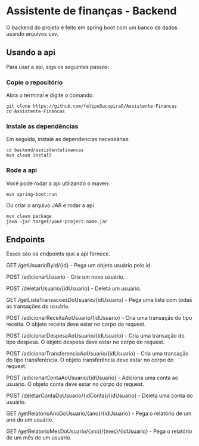 # Assistente de finanças - Backend

O backend do projeto é feito em spring boot com um banco de dados usando arquivos csv.

## Usando a api

Para usar a api, siga os seguintes passos:
### Copie o repositório
Abra o terminal e digite o comando:
```
git clone https://github.com/felipeSucupiraO/Assistente-Financas
cd Assistente-Financas
```

### Instale as dependências
Em seguida, instale as dependencias necessárias:
```
cd backend/assistentefinancas
mvn clean install
```

### Rode a api
Você pode rodar a api utilizando o maven:
```
mvn spring-boot:run
```
Ou criar o arquivo JAR e rodar a api
```
mvn clean package
java -jar target/your-project-name.jar
```

## Endpoints
Esses são os endpoints que a api fornece.

GET /getUsuarioById/{id} - Pega um objeto usuário pelo id.

POST /adicionarUsuario - Cria um novo usuário.

POST /deletarUsuario/{idUsuario} - Deleta um usuário.


GET /getListaTransacoesDoUsuario/{idUsuario} - Pega uma lista com todas as transações do usuário.

POST /adicionarReceitaAoUsuario/{idUsuario} - Cria uma transação do tipo receita. O objeto receita deve estar no corpo do request.

POST /adicionarDespesaAoUsuario/{idUsuario} - Cria uma transação do tipo despesa. O objeto despesa deve estar no corpo do request.

POST /adicionarTransferenciaAoUsuario/{idUsuario} - Cria uma transação do tipo transferência. O objeto transferência deve estar no corpo do request.


POST /adicionarContaAoUsuario/{idUsuario} - Adiciona uma conta ao usuário. O objeto conta deve estar no corpo do request.

POST /deletarContaDoUsuario/{idConta}/{idUsuario} - Deleta uma conta do usuário.


GET /getRelatorioAnoDoUsuario/{ano}/{idUsuario} - Pega o relatório de um ano de um usuário.

GET /getRelatorioMesDoUsuario/{ano}/{mes}/{idUsuario} - Pega o relatório de um mês de um usuário.

